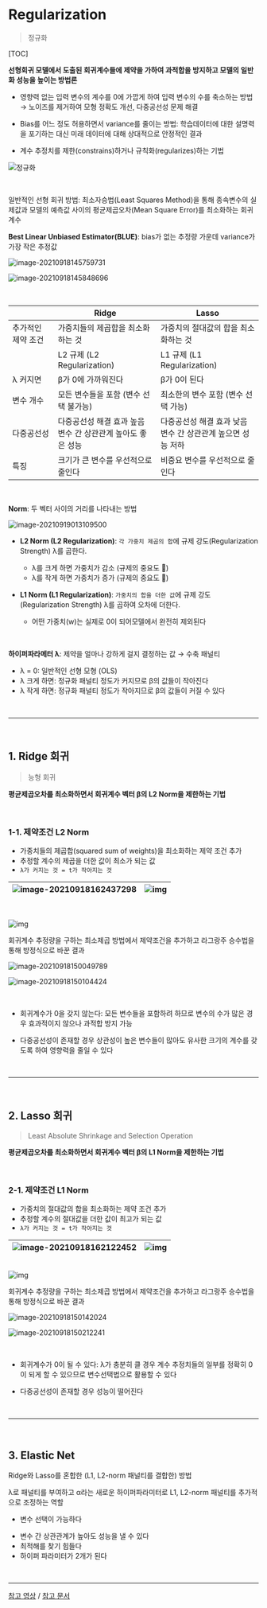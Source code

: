 # Regularization

> 정규화

[TOC]

**선형회귀 모델에서 도출된 회귀계수들에 제약을 가하여 과적합을 방지하고 모델의 일반화 성능을 높이는 방법론**

- 영향력 없는 입력 변수의 계수를 0에 가깝게 하여 입력 변수의 수를 축소하는 방법 → 노이즈를 제거하여 모형 정확도 개선, 다중공선성 문제 해결
- Bias를 어느 정도 허용하면서 variance를 줄이는 방법: 학습데이터에 대한 설명력을 포기하는 대신 미래 데이터에 대해 상대적으로 안정적인 결과

- 계수 추정치를 제한(constrains)하거나 규칙화(regularizes)하는 기법

![정규화](README.assets/정규화.png)

<br>

일반적인 선형 회귀 방법: 최소자승법(Least Squares Method)을 통해 종속변수의 실제값과 모델의 예측값 사이의 평균제곱오차(Mean Square Error)를 최소화하는 회귀계수

**Best Linear Unbiased Estimator(BLUE)**: bias가 없는 추정량 가운데 variance가 가장 작은 추정값

![image-20210918145759731](README.assets/image-20210918145759731.png)

![image-20210918145848696](README.assets/image-20210918145848696.png)

<br>

|                    | Ridge                                                        | Lasso                                                        |
| ------------------ | ------------------------------------------------------------ | ------------------------------------------------------------ |
| 추가적인 제약 조건 | 가중치들의 제곱합을 최소화하는 것                            | 가중치의 절대값의 합을 최소화하는 것                         |
|                    | L2 규제 (L2 Regularization)                                  | L1 규제 (L1 Regularization)                                  |
| λ 커지면           | β가 0에 가까워진다                                           | β가 0이 된다                                                 |
| 변수 개수          | 모든 변수들을 포함 (변수 선택 불가능)                        | 최소한의 변수 포함 (변수 선택 가능)                          |
| 다중공선성         | 다중공선성 해결 효과 높음<br>변수 간 상관관계 높아도 좋은 성능 | 다중공선성 해결 효과 낮음<br>변수 간 상관관계 높으면 성능 저하 |
| 특징               | 크기가 큰 변수를 우선적으로 줄인다                           | 비중요 변수를 우선적으로 줄인다                              |

<br>

**Norm**: 두 벡터 사이의 거리를 나타내는 방법

![image-20210919013109500](README.assets/image-20210919013109500.png)

- **L2 Norm (L2 Regularization)**: `각 가중치 제곱의 합`에 규제 강도(Regularization Strength) λ를 곱한다.
  - λ를 크게 하면 가중치가 감소 (규제의 중요도 🔼)
  - λ를 작게 하면 가중치가 증가 (규제의 중요도 🔽)

- **L1 Norm (L1 Regularization)**: `가중치의 합을 더한 값`에 규제 강도(Regularization Strength) λ를 곱하여 오차에 더한다.
  - 어떤 가중치(w)는 실제로 0이 되어모델에서 완전히 제외된다

<br>

**하이퍼파라메터 λ**: 제약을 얼마나 강하게 걸지 결정하는 값 → 수축 패널티

- λ = 0: 일반적인 선형 모형 (OLS)
- λ 크게 하면: 정규화 패널티 정도가 커지므로 β의 값들이 작아진다
- λ 작게 하면: 정규화 패널티 정도가 작아지므로 β의 값들이 커질 수 있다

<br>

---

<br>

## 1. Ridge 회귀

> 능형 회귀

**평균제곱오차를 최소화하면서 회귀계수 벡터 β의 L2 Norm을 제한하는 기법**

<br>

### 1-1. 제약조건 L2 Norm

- 가중치들의 제곱합(squared sum of weights)을 최소화하는 제약 조건 추가
- 추정할 계수의 제곱을 더한 값이 최소가 되는 값
- `λ가 커지는 것 = t가 작아지는 것`

| ![image-20210918162437298](README.assets/image-20210918162437298.png) | ![img](http://www.datamarket.kr/xe/files/attach/images/127/176/007/9b3cd0ce8fae5392cd6b3b6829b7602c_1.PNG) |
| ------------------------------------------------------------ | ------------------------------------------------------------ |

<br>

![img](https://blog.kakaocdn.net/dn/bjwn12/btq3htNLadE/fLrzoYgWkgwInfCN4zNas0/img.png)

회귀계수 추정량을 구하는 최소제곱 방법에서 제약조건을 추가하고 라그랑주 승수법을 통해 방정식으로 바꾼 결과

![image-20210918150049789](README.assets/image-20210918150049789.png)

![image-20210918150104424](README.assets/image-20210918150104424.png)

<br>

- 회귀계수가 0을 갖지 않는다: 모든 변수들을 포함하려 하므로 변수의 수가 많은 경우 효과적이지 않으나 과적합 방지 가능

- 다중공선성이 존재할 경우 상관성이 높은 변수들이 많아도 유사한 크기의 계수를 갖도록 하여 영향력을 줄일 수 있다

<br>

---

<br>

## 2. Lasso 회귀

> Least Absolute Shrinkage and Selection Operation

**평균제곱오차를 최소화하면서 회귀계수 벡터 β의 L1 Norm을 제한하는 기법**

<br>

### 2-1. 제약조건 L1 Norm

- 가중치의 절대값의 합을 최소화하는 제약 조건 추가
- 추정할 계수의 절대값을 더한 값이 최고가 되는 값
- `λ가 커지는 것 = t가 작아지는 것`

| ![image-20210918162122452](README.assets/image-20210918162122452.png) | ![img](http://www.datamarket.kr/xe/files/attach/images/127/176/007/b6b7543bfc0abb3cbb1d66eadb340ff9.PNG) |
| ------------------------------------------------------------ | ------------------------------------------------------------ |

<br>![img](https://blog.kakaocdn.net/dn/th9YW/btq3mdXeMLY/IFCQaLpJYdAYezWAzYzWtk/img.png)

회귀계수 추정량을 구하는 최소제곱 방법에서 제약조건을 추가하고 라그랑주 승수법을 통해 방정식으로 바꾼 결과

![image-20210918150142024](README.assets/image-20210918150142024.png)

![image-20210918150212241](README.assets/image-20210918150212241.png)

<br>

- 회귀계수가 0이 될 수 있다: λ가 충분히 클 경우 계수 추정치들의 일부를 정확히 0이 되게 할 수 있으므로 변수선택법으로 활용할 수 있다

- 다중공선성이 존재할 경우 성능이 떨어진다

<br>

---

<br>

## 3. Elastic Net

Ridge와 Lasso를 혼합한 (L1, L2-norm 패널티를 결합한) 방법

λ로 패널티를 부여하고 α라는 새로운 하이퍼파라미터로 L1, L2-norm 패널티를 추가적으로 조정하는 역할

- 변수 선택이 가능하다

* 변수 간 상관관계가 높아도 성능을 낼 수 있다
* 최적해를 찾기 힘들다
* 하이퍼 파라미터가 2개가 된다

<br>

---

[참고 영상](https://www.youtube.com/watch?v=pJCcGK5omhE) / [참고 문서](http://www.datamarket.kr/xe/index.php?mid=board_BoGi29&document_srl=7176&listStyle=viewer&page=9)

